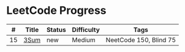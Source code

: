 # LeetCode Progress

| # | Title | Status | Difficulty | Tags |
|---|---|---|---|---|
| 15 | [3Sum](https://leetcode.com/problems/3sum/) | new | Medium | NeetCode 150, Blind 75 |
